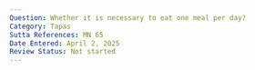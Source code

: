 ```yaml
---
Question: Whether it is necessary to eat one meal per day?
Category: Tapas
Sutta References: MN 65
Date Entered: April 2, 2025
Review Status: Not started
---
```

